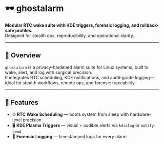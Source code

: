 # 🕶️ ghostalarm

**Modular RTC wake suite with KDE triggers, forensic logging, and rollback-safe profiles.**  
Designed for stealth ops, reproducibility, and operational clarity.

---

## 🚀 Overview

`ghostalarm` is a privacy-hardened alarm suite for Linux systems, built to wake, alert, and log with surgical precision.  
It integrates RTC scheduling, KDE notifications, and audit-grade logging—ideal for stealth workflows, remote ops, and forensic traceability.

---

## 🧩 Features

- ⏰ **RTC Wake Scheduling** — boots system from sleep with hardware-level precision  
- 🖥️ **KDE Plasma Triggers** — visual + audible alerts via `kdialog` or `notify-send`  
- 📜 **Forensic Logging** — timestamped logs for every alarm
